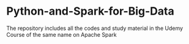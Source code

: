 # Python-and-Spark-for-Big-Data
The repository includes all the codes and study material in the Udemy Course of the same name on Apache Spark
